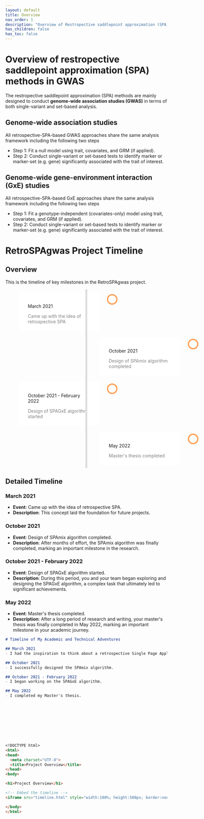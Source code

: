 ```yaml
---
layout: default
title: Overview
nav_order: 1
description: "Overview of Restropective saddlepoint approximation (SPA) methods in GWAS."
has_children: false
has_toc: false
---
```


# Overview of restropective saddlepoint approximation (SPA) methods in GWAS

The restropective saddlepoint approximation (SPA) methods are mainly designed to conduct **genome-wide association studies (GWAS)** in terms of both single-variant and set-based analysis. 

## Genome-wide association studies

All retrospective-SPA-based GWAS approaches share the same analysis framework including the following two steps

- Step 1: Fit a null model using trait, covariates, and GRM (if applied).
- Step 2: Conduct single-variant or set-based tests to identify marker or marker-set (e.g. gene) significantly associated with the trait of interest.


##  Genome-wide gene-environment interaction (GxE) studies

All retrospective-SPA-based GxE approaches share the same analysis framework including the following two steps

- Step 1: Fit a genotype-independent (covariates-only) model using trait, covariates, and GRM (if applied).
- Step 2: Conduct single-variant or set-based tests to identify marker or marker-set (e.g. gene) significantly associated with the trait of interest.



# RetroSPAgwas Project Timeline

## Overview
This is the timeline of key milestones in the RetroSPAgwas project.

<!DOCTYPE html>
<html lang="en">
<head>
    <meta charset="UTF-8">
    <meta name="viewport" content="width=device-width, initial-scale=1.0">
    <title>RetroSPAgwas Timeline</title>
    <style>
        .timeline {
            position: relative;
            max-width: 600px;
            margin: 0 auto;
        }
        .timeline::after {
            content: '';
            position: absolute;
            width: 6px;
            background-color: #ddd;
            top: 0;
            bottom: 0;
            left: 50%;
            margin-left: -3px;
        }
        .container {
            padding: 10px 40px;
            position: relative;
            background-color: inherit;
            width: 50%;
        }
        .container::after {
            content: '';
            position: absolute;
            width: 25px;
            height: 25px;
            right: -17px;
            background-color: white;
            border: 4px solid #FF9F55;
            top: 15px;
            border-radius: 50%;
            z-index: 1;
        }
        .left { left: 0; }
        .right { left: 50%; }
        .content {
            padding: 20px 30px;
            background-color: #fff;
            position: relative;
            border-radius: 6px;
        }
        .time { display: block; color: grey; }
    </style>
</head>
<body>
    <div class="timeline">
        <div class="container left">
            <div class="content">
                <p>March 2021</p>
                <span class="time">Came up with the idea of retrospective SPA</span>
            </div>
        </div>
        <div class="container right">
            <div class="content">
                <p>October 2021</p>
                <span class="time">Design of SPAmix algorithm completed</span>
            </div>
        </div>
        <div class="container left">
            <div class="content">
                <p>October 2021 - February 2022</p>
                <span class="time">Design of SPAGxE algorithm started</span>
            </div>
        </div>
        <div class="container right">
            <div class="content">
                <p>May 2022</p>
                <span class="time">Master's thesis completed</span>
            </div>
        </div>
    </div>
</body>
</html>

## Detailed Timeline

### March 2021
- **Event**: Came up with the idea of retrospective SPA.
- **Description**: This concept laid the foundation for future projects.

### October 2021
- **Event**: Design of SPAmix algorithm completed.
- **Description**: After months of effort, the SPAmix algorithm was finally completed, marking an important milestone in the research.

### October 2021 - February 2022
- **Event**: Design of SPAGxE algorithm started.
- **Description**: During this period, you and your team began exploring and designing the SPAGxE algorithm, a complex task that ultimately led to significant achievements.

### May 2022
- **Event**: Master's thesis completed.
- **Description**: After a long period of research and writing, your master's thesis was finally completed in May 2022, marking an important milestone in your academic journey.






```markdown
# Timeline of My Academic and Technical Adventures

## March 2021
- I had the inspiration to think about a retrospective Single Page Application (SPA).

## October 2021
- I successfully designed the SPAmix algorithm.

## October 2021 - February 2022
- I began working on the SPAGxE algorithm.

## May 2022
- I completed my Master's thesis.










<!DOCTYPE html>
<html>
<head>
  <meta charset="UTF-8">
  <title>Project Overview</title>
</head>
<body>

<h1>Project Overview</h1>

<!-- Embed the timeline -->
<iframe src="timeline.html" style="width:100%; height:500px; border:none;"></iframe>

</body>
</html>


